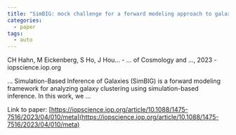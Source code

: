 ```yaml
---
title: "SimBIG: mock challenge for a forward modeling approach to galaxy clustering"
categories:
  - paper
tags:
  - auto
---
```

CH Hahn, M Eickenberg, S Ho, J Hou… - … of Cosmology and …, 2023 - iopscience.iop.org

… Simulation-Based Inference of Galaxies (SimBIG) is a forward modeling framework for analyzing galaxy clustering using simulation-based inference. In this work, we …

Link to paper: [https://iopscience.iop.org/article/10.1088/1475-7516/2023/04/010/meta](https://iopscience.iop.org/article/10.1088/1475-7516/2023/04/010/meta)
